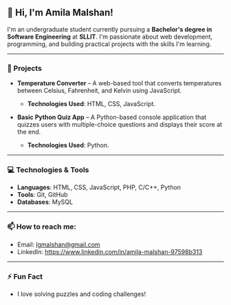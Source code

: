 ## 👋 Hi, I'm Amila Malshan!

I'm an undergraduate student currently pursuing a **Bachelor's degree in Software Engineering** at **SLLIT**. I'm passionate about web development, programming, and building practical projects with the skills I'm learning.

---

### 🔭 Projects

- **Temperature Converter** – A web-based tool that converts temperatures between Celsius, Fahrenheit, and Kelvin using JavaScript.
  - **Technologies Used**: HTML, CSS, JavaScript.

- **Basic Python Quiz App** – A Python-based console application that quizzes users with multiple-choice questions and displays their score at the end.
  - **Technologies Used**: Python.

---

### 💻 Technologies & Tools
- **Languages**: HTML, CSS, JavaScript, PHP, C/C++, Python
- **Tools**: Git, GitHub
- **Databases**: MySQL

---

### 📫 How to reach me:
- Email: lgmalshan@gmail.com
- LinkedIn: https://www.linkedin.com/in/amila-malshan-97598b313

---

### ⚡ Fun Fact
- I love solving puzzles and coding challenges!
